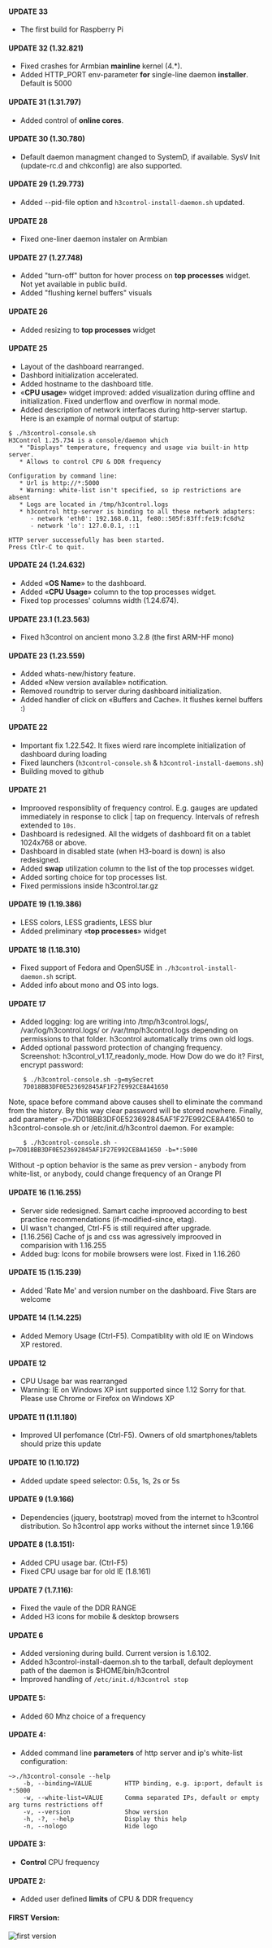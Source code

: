#### UPDATE 33
- The first build for Raspberry Pi 

#### UPDATE 32 (1.32.821)
- Fixed crashes for Armbian **mainline** kernel (4.*). 
- Added HTTP_PORT env-parameter **for** single-line daemon **installer**. Default is 5000

#### UPDATE 31 (1.31.797)
- Added control of **online cores**. 

#### UPDATE 30 (1.30.780)
- Default daemon managment changed to SystemD, if available. SysV Init (update-rc.d and chkconfig) are also supported.

#### UPDATE 29 (1.29.773)
- Added --pid-file option and `h3control-install-daemon.sh` updated.

#### UPDATE 28
- Fixed one-liner daemon instaler on Armbian

#### UPDATE 27 (1.27.748)
- Added "turn-off" button for hover process on **top processes** widget. Not yet available in public build.
- Added "flushing kernel buffers" visuals

#### UPDATE 26
- Added resizing to **top processes** widget

#### UPDATE 25
- Layout of the dashboard rearranged.
- Dashbord initialization accelerated.
- Added hostname to the dashboard title. 
- &laquo;**CPU usage**&raquo; widget improved: added visualization during offline and initialization. Fixed underflow and overflow in normal mode.
- Added description of network interfaces during http-server startup. Here is an example of normal output of startup:
```
$ ./h3control-console.sh
H3Control 1.25.734 is a console/daemon which
   * "Displays" temperature, frequency and usage via built-in http server.
   * Allows to control CPU & DDR frequency

Configuration by command line:
   * Url is http://*:5000
   * Warning: white-list isn't specified, so ip restrictions are absent
   * Logs are located in /tmp/h3control.logs
   * h3control http-server is binding to all these network adapters:
      - network 'eth0': 192.168.0.11, fe80::505f:83ff:fe19:fc6d%2
      - network 'lo': 127.0.0.1, ::1

HTTP server successefully has been started.
Press Ctlr-C to quit.
```

#### UPDATE 24 (1.24.632)
- Added &laquo;**OS Name**&raquo; to the dashboard.
- Added &laquo;**CPU Usage**&raquo; column to the top processes widget.
- Fixed top processes' columns width (1.24.674).

#### UPDATE 23.1 (1.23.563)
- Fixed h3control on ancient mono 3.2.8 (the first ARM-HF mono)

#### UPDATE 23 (1.23.559)
- Added whats-new/history feature. 
- Added &laquo;New version available&raquo; notification.
- Removed roundtrip to server during dashboard initialization. 
- Added handler of click on &laquo;Buffers and Cache&raquo;. It flushes kernel buffers :)

#### UPDATE 22
- Important fix 1.22.542. It fixes wierd rare incomplete initialization of dashboard during loading
- Fixed launchers (`h3control-console.sh` & `h3control-install-daemons.sh`)
- Building moved to github


#### UPDATE 21
- Improoved responsiblity of frequency control. E.g. gauges are updated immediately in response to click | tap on frequency. Intervals of refresh extended to `10s`.
- Dashboard is redesigned. All the widgets of dashboard fit on a tablet 1024x768 or above.
- Dashboard in disabled state (when H3-board is down) is also redesigned.
- Added **swap** utilization column to the list of the top processes widget.
- Added sorting choice for top processes list.
- Fixed permissions inside h3control.tar.gz


#### UPDATE 19 (1.19.386)
- LESS colors, LESS gradients, LESS blur
- Added preliminary &laquo;**top processes**&raquo; widget


#### UPDATE 18 (1.18.310)
- Fixed support of Fedora and OpenSUSE in `./h3control-install-daemon.sh` script.
- Added info about mono and OS into logs.


#### UPDATE 17
- Added logging: log are writing into /tmp/h3control.logs/, /var/log/h3control.logs/ or /var/tmp/h3control.logs depending on permissions to that folder. h3control automatically trims own old logs.
- Added optional password protection of changing frequency. Screenshot: h3control_v1.17_readonly_mode.  How Dow do we do it? First, encrypt password:
````
    $ ./h3control-console.sh -g=mySecret
    7D018BB3DF0E523692845AF1F27E992CE8A41650
````
Note, space before command above causes shell to eliminate the command from the history. By this way clear password will be stored nowhere. Finally, add parameter -p=7D018BB3DF0E523692845AF1F27E992CE8A41650 to h3control-console.sh or /etc/init.d/h3control daemon. For example:

````
    $ ./h3control-console.sh -p=7D018BB3DF0E523692845AF1F27E992CE8A41650 -b=*:5000
````
Without -p option behavior is the same as prev version - anybody from white-list, or anybody, could change frequency of an Orange PI


#### UPDATE 16 (1.16.255)
- Server side redesigned. Samart cache improoved according to best practice recommendations (if-modified-since, etag).
- UI wasn't changed, Ctrl-F5 is still required after upgrade.
- [1.16.256] Cache of js and css was agressively improoved in comparision with 1.16.255
- Added bug: Icons for mobile browsers were lost. Fixed in 1.16.260

#### UPDATE 15 (1.15.239)
- Added 'Rate Me' and version number on the dashboard. Five Stars are welcome

#### UPDATE 14 (1.14.225)
- Added Memory Usage (Ctrl-F5). Compatiblity with old IE on Windows XP restored.

#### UPDATE 12
- CPU Usage bar was rearranged
- Warning: IE on Windows XP isnt supported since 1.12 Sorry for that. Please use Chrome or Firefox on Windows XP

#### UPDATE 11 (1.11.180)
- Improved UI perfomance (Ctrl-F5). Owners of old smartphones/tablets should prize this update

#### UPDATE 10 (1.10.172)
- Added update speed selector: 0.5s, 1s, 2s or 5s

#### UPDATE 9 (1.9.166)
- Dependencies (jquery, bootstrap) moved from the internet to h3control distribution. So h3control app works without the internet since 1.9.166

#### UPDATE 8 (1.8.151):
- Added CPU usage bar. (Ctrl-F5)
- Fixed CPU usage bar for old IE (1.8.161)

#### UPDATE 7 (1.7.116):
- Fixed the vaule of the DDR RANGE
- Added H3 icons for mobile & desktop browsers

#### UPDATE 6
- Added versioning during build. Current version is 1.6.102.
- Added h3control-install-daemon.sh to the tarball, default deployment path of the daemon is $HOME/bin/h3control
- Improved handling of `/etc/init.d/h3control stop`


#### UPDATE 5:
- Added 60 Mhz choice of a frequency


#### UPDATE 4: 
- Added command line **parameters** of http server and ip's white-list configuration:
````
~>./h3control-console --help
    -b, --binding=VALUE         HTTP binding, e.g. ip:port, default is *:5000
    -w, --white-list=VALUE      Comma separated IPs, default or empty arg turns restrictions off
    -v, --version               Show version
    -h, -?, --help              Display this help
    -n, --nologo                Hide logo
````

#### UPDATE 3:
- **Control** CPU frequency

#### UPDATE 2: 
- Added user defined **limits** of CPU & DDR frequency

#### FIRST Version:
![first version](https://github.com/devizer/h3control-bin/raw/master/images/h3control-first.jpg   "h3control first version")
